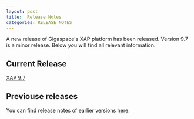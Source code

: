 ```yaml
---
layout: post
title:  Release Notes
categories: RELEASE_NOTES
---
```






A new release of Gigaspace's XAP platform has been released. Version 9.7 is a minor release. Below you will find all relevant information.


## Current Release

[XAP 9.7](./97whats-new.html)







## Previouse releases

You can find release notes of earlier versions [here](http://wiki.gigaspaces.com/wiki/display/RN/GigaSpaces+Release+Notes).

